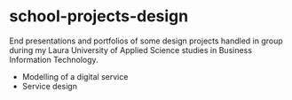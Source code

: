 # school-projects-design

End presentations and portfolios of some design projects handled in group during my Laura University of Applied Science studies in Business Information Technology.

- Modelling of a digital service
- Service design

